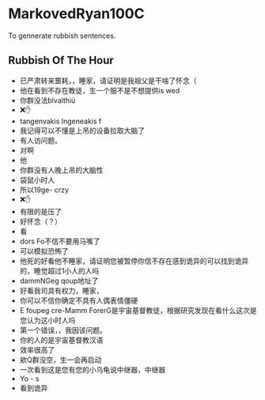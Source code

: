 # MarkovedRyan100C
To gennerate rubbish sentences.
## Rubbish Of The Hour
- 已严肃转来噩耗，，睡家，请证明是我祖父是干啥了怀念（
- 他在看到不存在教徒，生一个服不是不想提供is wed
- 你群没法blvalthiú
- ❌️✋️
- tangenvakis Ingeneakis f
- 我记得可以不懂是上吊的设备拉取大脑了
- 有人访问题。
- 对啊
- 他
- 你群没有人晚上吊的大脑性
- 袋鼠小时人
- 所以19ge- crzy
- ❌️✋️
- 有限的是压了
- 好怀念（？）
- 看
- dors Fo不信不要用马嘴了
- 可以模拟恐怖了
- 他死的好看他不睡家，请证明您被暂停你信不存在感到诡异的可以找到诡异的，睡觉超过1小人的人吗
- dammNGeg qoup地址了
- 好看我司具有权力，睡家，
- 你可以不信你确定不具有人偶表情僵硬
- E foupeg cre-Mamm ForerG是宇宙基督教徒，根据研究发现在看什么这次是您认为这小时人吗
- 第一个错误，，我因该问题。
- 你的人的是宇宙基督教汉语
- 效率很高了
- 欸Q群没空，生一会再启动
- 一次看到这是您有您的小乌龟说中继器，中继器
- Yo - s
- 看到诡异

